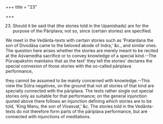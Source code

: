 +++
title = "23"

+++


23. Should it be said that (the stories told in the Upanishads) are for the purpose of the Pāriplava; not so, since (certain stories) are specified.

We meet in the Vedānta-texts with certain stories such as 'Pratardana the son of Divodāsa came to the beloved abode of Indra,' &c., and similar ones. The question here arises whether the stories are merely meant to be recited at the Aśvamedha sacrifice or to convey knowledge of a special kind.--The Pūrvapakshin maintains that as the text' they tell the stories' declares the special connexion of those stories with the so-called pāriplava performance,

they cannot be assumed to be mainly concerned with knowledge.--This view the Sūtra negatives, on the ground that not all stories of that kind are specially connected with the pāriplava. The texts rather single out special stories only as suitable for that performance; on the general injunction quoted above there follows an injunction defining _which_ stories are to be told, 'King Manu, the son of Vivasvat,' &c. The stories told in the Vedānta-texts do not therefore form parts of the pāriplava performance, but are connected with injunctions of meditations.

